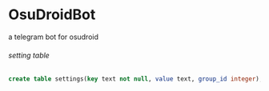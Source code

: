 # OsuDroidBot
a telegram bot for osudroid

###### setting table
```sql
create table settings(key text not null, value text, group_id integer);
```